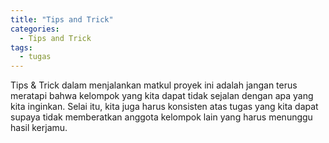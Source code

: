 ```yaml
---
title: "Tips and Trick"
categories:
  - Tips and Trick
tags:
  - tugas
---
```

Tips & Trick dalam menjalankan matkul proyek ini adalah jangan terus meratapi bahwa kelompok yang kita dapat tidak sejalan dengan apa yang kita inginkan. Selai itu, kita juga harus konsisten atas tugas yang kita dapat supaya tidak memberatkan anggota kelompok lain yang harus menunggu hasil kerjamu.